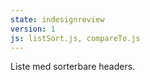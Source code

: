 ```yaml
---
state: indesignreview
version: 1
js: listSort.js, compareTo.js
---
```

Liste med sorterbare headers.
